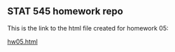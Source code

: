 ## STAT 545 homework repo
This is the link to the html file created for homework 05:

[hw05.html](https://stat545-ubc-hw-2019-20.github.io/stat545-hw-Nima-Jamshidi/hw05/hw05.html)